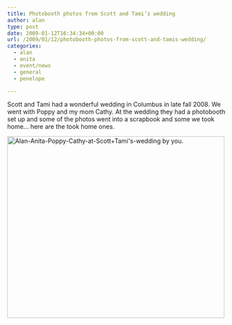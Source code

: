 ```yaml
---
title: Photobooth photos from Scott and Tami’s wedding
author: alan
type: post
date: 2009-01-12T16:34:34+00:00
url: /2009/01/12/photobooth-photos-from-scott-and-tamis-wedding/
categories:
  - alan
  - anita
  - event/news
  - general
  - penelope

---
```

Scott and Tami had a wonderful wedding in Columbus in late fall 2008. We went with Poppy and my mom Cathy. At the wedding they had a photobooth set up and some of the photos went into a scrapbook and some we took home&#8230; here are the took home ones.

[<img src="http://farm4.static.flickr.com/3441/3220533232_dfc491d1a1.jpg?v=0" alt="Alan-Anita-Poppy-Cathy-at-Scott+Tami's-wedding by you." onload="show_notes_initially();" class="reflect" style="border-style: none" width="500" height="417" />][1]


 [1]: http://www.flickr.com/photos/zeroasterisk/3220533232/
